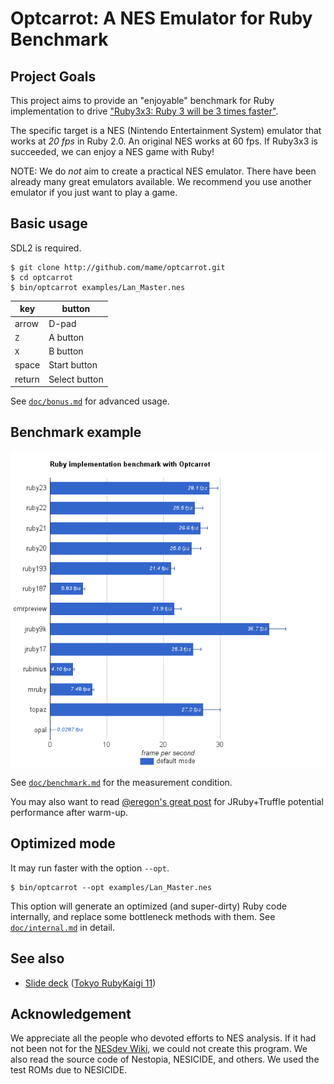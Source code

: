 # Optcarrot: A NES Emulator for Ruby Benchmark

## Project Goals

This project aims to provide an "enjoyable" benchmark for Ruby implementation to drive ["Ruby3x3: Ruby 3 will be 3 times faster"][ruby3x3].

The specific target is a NES (Nintendo Entertainment System) emulator that works at *20 fps* in Ruby 2.0.  An original NES works at 60 fps.  If Ruby3x3 is succeeded, we can enjoy a NES game with Ruby!

NOTE: We do *not* aim to create a practical NES emulator.  There have been already many great emulators available.  We recommend you use another emulator if you just want to play a game.

## Basic usage

SDL2 is required.

    $ git clone http://github.com/mame/optcarrot.git
    $ cd optcarrot
    $ bin/optcarrot examples/Lan_Master.nes

|key   |button       |
|------|-------------|
|arrow |D-pad        |
|`Z`   |A button     |
|`X`   |B button     |
|space |Start button |
|return|Select button|

See [`doc/bonus.md`](doc/bonus.md) for advanced usage.

## Benchmark example

![benchmark chart](doc/benchmark-default.png)

See [`doc/benchmark.md`](doc/benchmark.md) for the measurement condition.

You may also want to read [@eregon's great post](https://eregon.me/blog/2016/11/28/optcarrot.html) for JRuby+Truffle potential performance after warm-up.

## Optimized mode

It may run faster with the option `--opt`.

    $ bin/optcarrot --opt examples/Lan_Master.nes

This option will generate an optimized (and super-dirty) Ruby code internally, and replace some bottleneck methods with them.  See [`doc/internal.md`](doc/internal.md) in detail.

## See also

* [Slide deck](http://www.slideshare.net/mametter/optcarrot-a-pureruby-nes-emulator) ([Tokyo RubyKaigi 11](http://regional.rubykaigi.org/tokyo11/en/))

## Acknowledgement

We appreciate all the people who devoted efforts to NES analysis.  If it had not been not for the [NESdev Wiki][nesdev-wiki], we could not create this program.  We also read the source code of Nestopia, NESICIDE, and others.  We used the test ROMs due to NESICIDE.

[ruby3x3]: https://www.youtube.com/watch?v=LE0g2TUsJ4U&t=3248
[nesdev-wiki]: http://wiki.nesdev.com/w/index.php/NES_reference_guide
